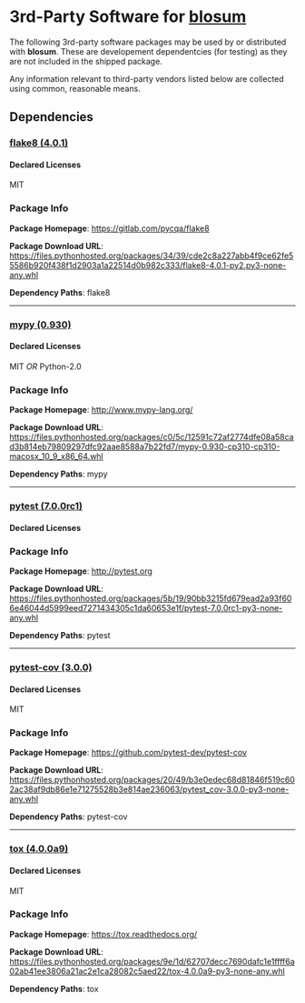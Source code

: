 
# 3rd-Party Software for [blosum]()

The following 3rd-party software packages may be used by or distributed with **blosum**. These are developement dependentcies (for testing) as they are not included in the shipped package.

Any information relevant to third-party vendors listed below are collected using common, reasonable means.

## Dependencies

### [flake8 (4.0.1)](https://gitlab.com/pycqa/flake8)

#### Declared Licenses
MIT

### Package Info

**Package Homepage**: https://gitlab.com/pycqa/flake8

**Package Download URL**: https://files.pythonhosted.org/packages/34/39/cde2c8a227abb4f9ce62fe55586b920f438f1d2903a1a22514d0b982c333/flake8-4.0.1-py2.py3-none-any.whl

**Dependency Paths**:  flake8 

---

### [mypy (0.930)](http://www.mypy-lang.org/)

#### Declared Licenses
MIT *OR* Python-2.0

### Package Info

**Package Homepage**: http://www.mypy-lang.org/

**Package Download URL**: https://files.pythonhosted.org/packages/c0/5c/12591c72af2774dfe08a58cad3b814eb79809297dfc92aae8588a7b22fd7/mypy-0.930-cp310-cp310-macosx_10_9_x86_64.whl

**Dependency Paths**:  mypy 

---

### [pytest (7.0.0rc1)](http://pytest.org)

#### Declared Licenses

### Package Info

**Package Homepage**: http://pytest.org

**Package Download URL**: https://files.pythonhosted.org/packages/5b/19/90bb3215fd679ead2a93f606e46044d5999eed7271434305c1da60653e1f/pytest-7.0.0rc1-py3-none-any.whl

**Dependency Paths**:  pytest 

---

### [pytest-cov (3.0.0)](https://github.com/pytest-dev/pytest-cov)

#### Declared Licenses
MIT

### Package Info

**Package Homepage**: https://github.com/pytest-dev/pytest-cov

**Package Download URL**: https://files.pythonhosted.org/packages/20/49/b3e0edec68d81846f519c602ac38af9db86e1e71275528b3e814ae236063/pytest_cov-3.0.0-py3-none-any.whl

**Dependency Paths**:  pytest-cov 

---

### [tox (4.0.0a9)](https://tox.readthedocs.org/)

#### Declared Licenses
MIT

### Package Info

**Package Homepage**: https://tox.readthedocs.org/

**Package Download URL**: https://files.pythonhosted.org/packages/9e/1d/62707decc7690dafc1e1ffff6a02ab41ee3806a21ac2e1ca28082c5aed22/tox-4.0.0a9-py3-none-any.whl

**Dependency Paths**:  tox 
